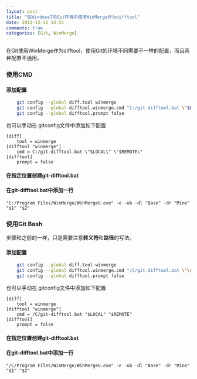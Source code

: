 ```yaml
---
layout: post
title: "在Windows7的Git环境中使用WinMerge作为difftool"
date: 2012-12-11 14:55
comments: true
categories: [Git, WinMerge]
---
```


在Git使用WinMerge作为difftool，使用Git的环境不同需要不一样的配置，而且两种配置不通用。

### 使用CMD

#### 添加配置
```sh	
	git config --global diff.tool winmerge
	git config --global difftool.winmerge.cmd "C:/git-difftool.bat \"$LOCAL\" \"$REMOTE\""
	git config --global difftool.prompt false
```
也可以手动在.gitconfig文件中添加如下配置

	[diff]
		tool = winmerge
	[difftool "winmerge"]
		cmd = C:/git-difftool.bat \"$LOCAL\" \"$REMOTE\"
	[difftool]
		prompt = false

#### 在指定位置创建git-difftool.bat

#### 在git-difftool.bat中添加一行
	
	"C:/Program Files/WinMerge/WinMergeU.exe" -e -ub -dl "Base" -dr "Mine" "$1" "$2"

### 使用Git Bash

步骤和之前的一样，只是需要注意**转义符**和**路径**的写法。

#### 添加配置
```sh	
	git config --global diff.tool winmerge
	git config --global difftool.winmerge.cmd "/C/git-difftool.bat \"\$LOCAL\" \"\$REMOTE\" "
	git config --global difftool.prompt false
```
也可以手动在.gitconfig文件中添加如下配置

	[diff]
		tool = winmerge
	[difftool "winmerge"]
		cmd = /C/git-difftool.bat "$LOCAL" "$REMOTE"
	[difftool]
		prompt = false

#### 在指定位置创建git-difftool.bat

#### 在git-difftool.bat中添加一行

	"/C/Program Files/WinMerge/WinMergeU.exe" -e -ub -dl "Base" -dr "Mine" "$1" "$2"